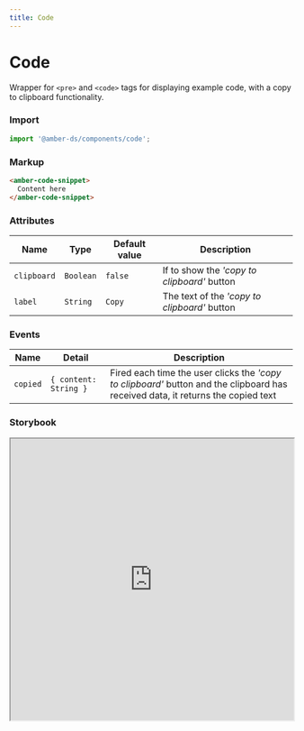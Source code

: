 ```yaml
---
title: Code
---
```


# Code
Wrapper for `<pre>` and `<code>` tags for displaying example code, with a copy to clipboard functionality.

### Import
```javascript
import '@amber-ds/components/code';
```

### Markup
```html
<amber-code-snippet>
  Content here
</amber-code-snippet>
```

### Attributes

| Name | Type | Default value | Description |
|------|------|---------------|-------------|
| `clipboard` | `Boolean` | `false` | If to show the *'copy to clipboard'* button |
| `label` | `String` | `Copy` | The text of the *'copy to clipboard'* button |

### Events
| Name | Detail | Description |
|------|--------|-------------|
| `copied` |`{ content: String }`| Fired each time the user clicks the *'copy to clipboard'* button and the clipboard has received data, it returns the copied text |

### Storybook
<iframe title="storybook" width="100%" height="500px" src="https://bitrockteam.github.io/amber-components/?selectedKind=Code&selectedStory=Playground&full=0&addons=1&stories=0&panelRight=0&addonPanel=storybooks%2Fstorybook-addon-knobs"></iframe>